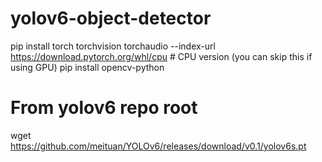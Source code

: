 # yolov6-object-detector

pip install torch torchvision torchaudio --index-url https://download.pytorch.org/whl/cpu  # CPU version (you can skip this if using GPU)
pip install opencv-python

# From yolov6 repo root
wget https://github.com/meituan/YOLOv6/releases/download/v0.1/yolov6s.pt
